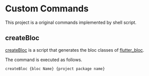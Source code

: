 # Custom Commands
This project is a original commands implemented by shell script.

## createBloc
[createBloc](https://github.com/tsuruken0802/custom_commands/blob/master/createBloc) is a script that generates the bloc classes of [flutter_bloc](https://pub.dev/packages/flutter_bloc).

The command is executed as follows.

```
createBloc {bloc Name} {project package name}
```
